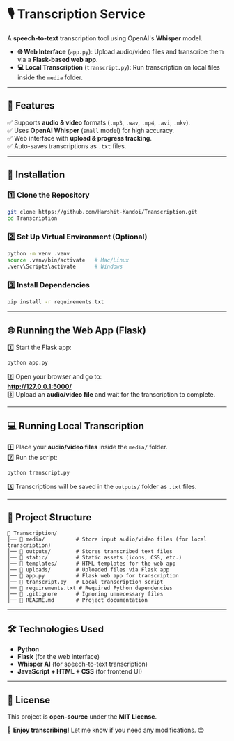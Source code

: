 # **🎙️ Transcription Service**
A **speech-to-text** transcription tool using OpenAI's **Whisper** model.  

- **🌐 Web Interface** (`app.py`): Upload audio/video files and transcribe them via a **Flask-based web app**.  
- **💻 Local Transcription** (`transcript.py`): Run transcription on local files inside the `media` folder.  

---

## **🚀 Features**
✅ Supports **audio & video** formats (`.mp3`, `.wav`, `.mp4`, `.avi`, `.mkv`).  
✅ Uses **OpenAI Whisper** (`small` model) for high accuracy.  
✅ Web interface with **upload & progress tracking**.  
✅ Auto-saves transcriptions as `.txt` files.  

---

## **📌 Installation**
### **1️⃣ Clone the Repository**
```sh
git clone https://github.com/Harshit-Kandoi/Transcription.git
cd Transcription
```

### **2️⃣ Set Up Virtual Environment (Optional)**
```sh
python -m venv .venv
source .venv/bin/activate   # Mac/Linux
.venv\Scripts\activate      # Windows
```

### **3️⃣ Install Dependencies**
```sh
pip install -r requirements.txt
```

---

## **🌐 Running the Web App (Flask)**
1️⃣ Start the Flask app:
```sh
python app.py
```
2️⃣ Open your browser and go to:  
   **http://127.0.0.1:5000/**  
3️⃣ Upload an **audio/video file** and wait for the transcription to complete.  

---

## **💻 Running Local Transcription**
1️⃣ Place your **audio/video files** inside the `media/` folder.  
2️⃣ Run the script:
```sh
python transcript.py
```
3️⃣ Transcriptions will be saved in the `outputs/` folder as `.txt` files.

---

## **📂 Project Structure**
```
📁 Transcription/
│── 📁 media/          # Store input audio/video files (for local transcription)
│── 📁 outputs/        # Stores transcribed text files
│── 📁 static/         # Static assets (icons, CSS, etc.)
│── 📁 templates/      # HTML templates for the web app
│── 📁 uploads/        # Uploaded files via Flask app
│── 📜 app.py          # Flask web app for transcription
│── 📜 transcript.py   # Local transcription script
│── 📜 requirements.txt # Required Python dependencies
│── 📜 .gitignore      # Ignoring unnecessary files
│── 📜 README.md       # Project documentation
```

---

## **🛠️ Technologies Used**
- **Python**  
- **Flask** (for the web interface)  
- **Whisper AI** (for speech-to-text transcription)  
- **JavaScript + HTML + CSS** (for frontend UI)  

---

## **📝 License**
This project is **open-source** under the **MIT License**.  

🚀 **Enjoy transcribing!** Let me know if you need any modifications. 😊
